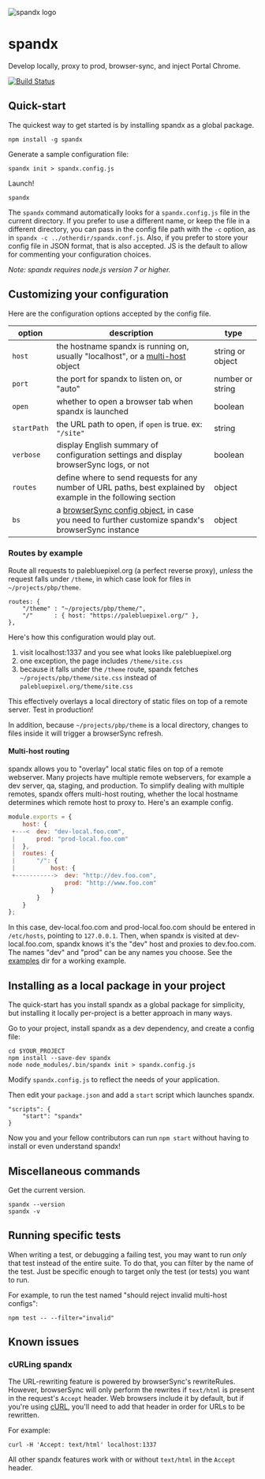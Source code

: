 ![spandx logo](./spandx-logo.png)

# spandx

Develop locally, proxy to prod, browser-sync, and inject Portal Chrome.

[![Build
Status][build-img]][build]

## Quick-start

The quickest way to get started is by installing spandx as a global package.

    npm install -g spandx

Generate a sample configuration file:

    spandx init > spandx.config.js

Launch!

    spandx

The `spandx` command automatically looks for a `spandx.config.js` file in the current directory.  If you prefer to use a different name, or keep the file in a different directory, you can pass in the config file path with the `-c` option, as in `spandx -c ../otherdir/spandx.conf.js`.  Also, if you prefer to store your config file in JSON format, that is also accepted.  JS is the default to allow for commenting your configuration choices.

*Note: spandx requires node.js version 7 or higher.*

## Customizing your configuration

Here are the configuration options accepted by the config file. 

option | description | type
---|---|---
`host` | the hostname spandx is running on, usually "localhost", or a [multi-host](#multi-host-routing) object | string or object
`port` | the port for spandx to listen on, or "auto"  | number or string
`open` | whether to open a browser tab when spandx is launched  | boolean
`startPath` | the URL path to open, if `open` is true. ex: `"/site"`  | string
`verbose` | display English summary of configuration settings and display browserSync logs, or not  | boolean
`routes` | define where to send requests for any number of URL paths, best explained by example in the following section  | object
`bs` | a [browserSync config object][bs-options], in case you need to further customize spandx's browserSync instance  | object

### Routes by example

Route all requests to palebluepixel.org (a perfect reverse proxy), *unless* the request falls under `/theme`, in which case look for files in `~/projects/pbp/theme`.

    routes: {
        "/theme" : "~/projects/pbp/theme/",
        "/"      : { host: "https://palebluepixel.org/" },
    },

Here's how this configuration would play out.

  1. visit localhost:1337 and you see what looks like palebluepixel.org
  2. one exception, the page includes `/theme/site.css`
  3. because it falls under the `/theme` route, spandx fetches `~/projects/pbp/theme/site.css` instead of `palebluepixel.org/theme/site.css`

This effectively overlays a local directory of static files on top of a remote server.  Test in production!

In addition, because `~/projects/pbp/theme` is a local directory, changes to files inside it will trigger a browserSync refresh.

#### Multi-host routing

spandx allows you to "overlay" local static files on top of a remote webserver.  Many projects have multiple remote webservers, for example a dev server, qa, staging, and production.  To simplify dealing with multiple remotes, spandx offers multi-host routing, whether the local hostname determines which remote host to proxy to.  Here's an example config.


```js
module.exports = {
    host: {
 +---<  dev: "dev-local.foo.com",
 |      prod: "prod-local.foo.com"
 |  },
 |  routes: {
 |      "/": {
 |          host: {
 +----------->  dev: "http://dev.foo.com",
                prod: "http://www.foo.com"
            }
        }
    }
};
```

In this case, dev-local.foo.com and prod-local.foo.com should be entered in `/etc/hosts`, pointing to `127.0.0.1`.  Then, when spandx is visited at dev-local.foo.com, spandx knows it's the "dev" host and proxies to dev.foo.com.  The names "dev" and "prod" can be any names you choose.  See the [examples](examples) dir for a working example.


## Installing as a local package in your project

The quick-start has you install spandx as a global package for simplicity, but installing it locally per-project is a better approach in many ways.

Go to your project, install spandx as a dev dependency, and create a config file:

    cd $YOUR_PROJECT
    npm install --save-dev spandx
    node node_modules/.bin/spandx init > spandx.config.js

Modify `spandx.config.js` to reflect the needs of your application.

Then edit your `package.json` and add a `start` script which launches spandx.

    "scripts": {
        "start": "spandx"
    }

Now you and your fellow contributors can run `npm start` without having to install or even understand spandx!

## Miscellaneous commands

Get the current version.

    spandx --version
    spandx -v

## Running specific tests

When writing a test, or debugging a failing test, you may want to run *only* that test instead of the entire suite.  To do that, you can filter by the name of the test.  Just be specific enough to target only the test (or tests) you want to run.

For example, to run the test named "should reject invalid multi-host configs":

    npm test -- --filter="invalid"

## Known issues

### cURLing spandx

The URL-rewriting feature is powered by browserSync's rewriteRules.  However, browserSync will only perform the rewrites if `text/html` is present in the request's `Accept` header.  Web browsers include it by default, but if you're using [cURL][curl], you'll need to add that header in order for URLs to be rewritten.

For example:

    curl -H 'Accept: text/html' localhost:1337

All other spandx features work with or without `text/html` in the `Accept` header.
    

[curl]: https://curl.haxx.se/
[npm]: https://www.npmjs.com/package/spandx
[build-img]: https://travis-ci.org/redhataccess/spandx.png?branch=master
[build]: https://travis-ci.org/redhataccess/spandx
[bs-options]: https://browsersync.io/docs/options
